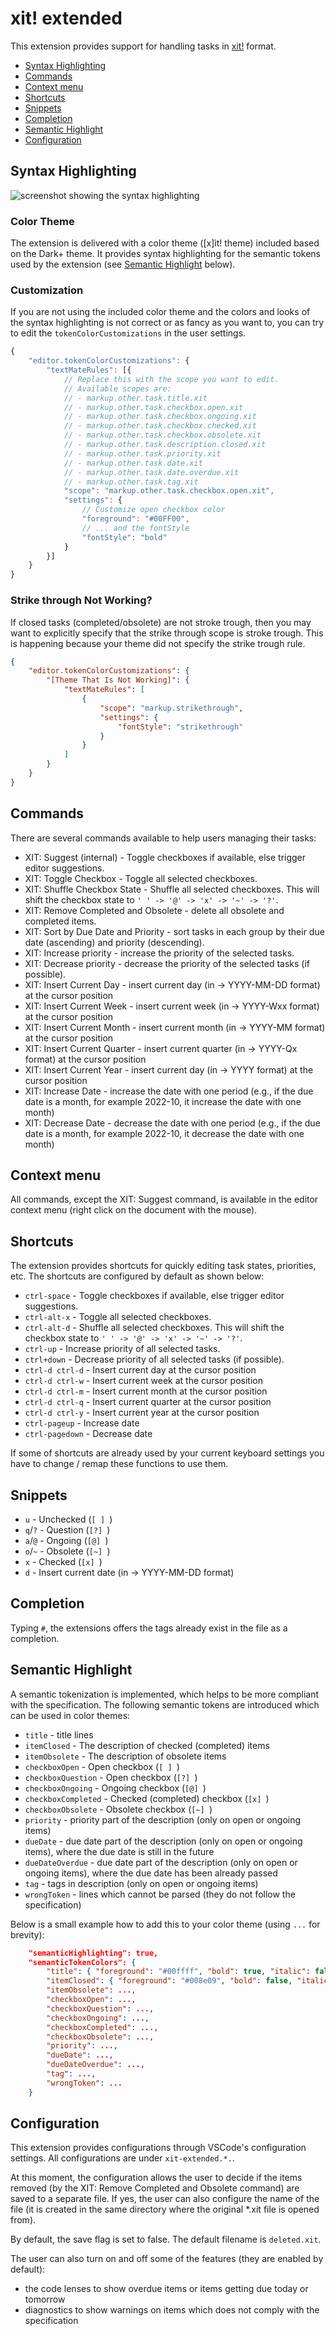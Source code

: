 # xit! extended

This extension provides support for handling tasks in [xit!](https://xit.jotaen.net/) format.

- [Syntax Highlighting](#syntax-highlighting)
- [Commands](#commands)
- [Context menu](#context-menu)
- [Shortcuts](#shortcuts)
- [Snippets](#snippets)
- [Completion](#completion)
- [Semantic Highlight](#semantic-highlight)
- [Configuration](#configuration)

## Syntax Highlighting

![screenshot showing the syntax highlighting](assets/screenshots/01.png)

### Color Theme

The extension is delivered with a color theme ([x]ìt! theme) included based on the Dark+ theme. It provides syntax highlighting for the semantic tokens used by the extension (see [Semantic Highlight](#semantic-highlight) below).

### Customization

If you are not using the included color theme and the colors and looks of the syntax highlighting is not correct or as fancy as you want to, you can try to edit the `tokenColorCustomizations` in the user settings.

```javascript
{
    "editor.tokenColorCustomizations": {
        "textMateRules": [{
            // Replace this with the scope you want to edit.
            // Available scopes are:
            // - markup.other.task.title.xit
            // - markup.other.task.checkbox.open.xit
            // - markup.other.task.checkbox.ongoing.xit
            // - markup.other.task.checkbox.checked.xit
            // - markup.other.task.checkbox.obsolete.xit
            // - markup.other.task.description.closed.xit
            // - markup.other.task.priority.xit
            // - markup.other.task.date.xit
            // - markup.other.task.date.overdue.xit
            // - markup.other.task.tag.xit
            "scope": "markup.other.task.checkbox.open.xit",
            "settings": {
                // Customize open checkbox color
                "foreground": "#00FF00",
                // ... and the fontStyle
                "fontStyle": "bold"
            }
        }]
    }
}
```

### Strike through Not Working?

If closed tasks (completed/obsolete) are not stroke trough, then you may want to explicitly specify that the strike through scope is stroke trough. This is happening because your theme did not specify the strike trough rule.

```json
{
    "editor.tokenColorCustomizations": {
        "[Theme That Is Not Working]": {
            "textMateRules": [
                {
                    "scope": "markup.strikethrough",
                    "settings": {
                        "fontStyle": "strikethrough"
                    }
                }
            ]
        }
    }
}
```

## Commands

There are several commands available to help users managing their tasks:

- XIT: Suggest (internal) - Toggle checkboxes if available, else trigger editor suggestions.
- XIT: Toggle Checkbox - Toggle all selected checkboxes.
- XIT: Shuffle Checkbox State - Shuffle all selected checkboxes. This will shift the checkbox state to `' ' -> '@' -> 'x' -> '~' -> '?'`.
- XIT: Remove Completed and Obsolete - delete all obsolete and completed items.
- XIT: Sort by Due Date and Priority - sort tasks in each group by their due date (ascending) and priority (descending).
- XIT: Increase priority - increase the priority of the selected tasks.
- XIT: Decrease priority - decrease the priority of the selected tasks (if possible).
- XIT: Insert Current Day - insert current day (in -> YYYY-MM-DD format) at the cursor position
- XIT: Insert Current Week - insert current week (in -> YYYY-Wxx format) at the cursor position
- XIT: Insert Current Month - insert current month (in -> YYYY-MM format) at the cursor position
- XIT: Insert Current Quarter - insert current quarter (in -> YYYY-Qx format) at the cursor position
- XIT: Insert Current Year - insert current day (in -> YYYY format) at the cursor position
- XIT: Increase Date - increase the date with one period (e.g., if the due date is a month, for example 2022-10, it increase the date with one month)
- XIT: Decrease Date - decrease the date with one period (e.g., if the due date is a month, for example 2022-10, it decrease the date with one month)

## Context menu

All commands, except the XIT: Suggest command, is available in the editor context menu (right click on the document with the mouse).

## Shortcuts

The extension provides shortcuts for quickly editing task states, priorities, etc. The shortcuts are configured by default as shown below:

- `ctrl-space` - Toggle checkboxes if available, else trigger editor suggestions.
- `ctrl-alt-x` - Toggle all selected checkboxes.
- `ctrl-alt-d` - Shuffle all selected checkboxes. This will shift the checkbox state to `' ' -> '@' -> 'x' -> '~' -> '?'`.
- `ctrl-up` - Increase priority of all selected tasks.
- `ctrl+down` - Decrease priority of all selected tasks (if possible).
- `ctrl-d ctrl-d` - Insert current day at the cursor position
- `ctrl-d ctrl-w` - Insert current week at the cursor position
- `ctrl-d ctrl-m` - Insert current month at the cursor position
- `ctrl-d ctrl-q` - Insert current quarter at the cursor position
- `ctrl-d ctrl-y` - Insert current year at the cursor position
- `ctrl-pageup` - Increase date
- `ctrl-pagedown` - Decrease date

If some of shortcuts are already used by your current keyboard settings you have to change / remap these functions to use them.

## Snippets

- `u` - Unchecked (`[ ] `)
- `q`/`?` - Question (`[?] `)
- `a`/`@` - Ongoing (`[@] `)
- `o`/`~` - Obsolete (`[~] `)
- `x` - Checked (`[x] `)
- `d` - Insert current date (in -> YYYY-MM-DD format)

## Completion

Typing `#`, the extensions offers the tags already exist in the file as a completion.

## Semantic Highlight

A semantic tokenization is implemented, which helps to be more compliant with  the specification. The following semantic tokens are introduced which can be used in color themes:

- `title` - title lines
- `itemClosed` - The description of checked (completed) items
- `itemObsolete` - The description of obsolete items
- `checkboxOpen` - Open checkbox (`[ ] `)
- `checkboxQuestion` - Open checkbox (`[?] `)
- `checkboxOngoing` - Ongoing checkbox (`[@] `)
- `checkboxCompleted` - Checked (completed) checkbox (`[x] `)
- `checkboxObsolete` - Obsolete checkbox (`[~] `)
- `priority` - priority part of the description (only on open or ongoing items)
- `dueDate` - due date part of the description (only on open or ongoing items), where the due date is still in the future
- `dueDateOverdue` - due date part of the description (only on open or ongoing items), where the due date has been already passed
- `tag` - tags in description (only on open or ongoing items)
- `wrongToken` - lines which cannot be parsed (they do not follow the specification)

Below is a small example how to add this to your color theme (using `...` for brevity):

```json
	"semanticHighlighting": true,
	"semanticTokenColors": {
		"title": { "foreground": "#00ffff", "bold": true, "italic": false, "underline": true },
		"itemClosed": { "foreground": "#008e09", "bold": false, "italic": true, "underline": false, "strikethrough": true },
		"itemObsolete": ...,
		"checkboxOpen": ...,
		"checkboxQuestion": ...,
		"checkboxOngoing": ...,
		"checkboxCompleted": ...,
		"checkboxObsolete": ...,
		"priority": ...,
		"dueDate": ...,
		"dueDateOverdue": ...,
		"tag": ...,
		"wrongToken": ...
	}
```

## Configuration

This extension provides configurations through VSCode's configuration settings. All configurations are under `xit-extended.*.`. 

At this moment, the configuration allows the user to decide if the items removed (by the XIT: Remove Completed and Obsolete command) are saved to a separate file. If yes, the user can also configure the name of the file (it is created in the same directory where the original *.xit file is opened from).

By default, the save flag is set to false. The default filename is `deleted.xit`.

The user can also turn on and off some of the features (they are enabled by default):

- the code lenses to show overdue items or items getting due today or tomorrow
- diagnostics to show warnings on items which does not comply with the specification

